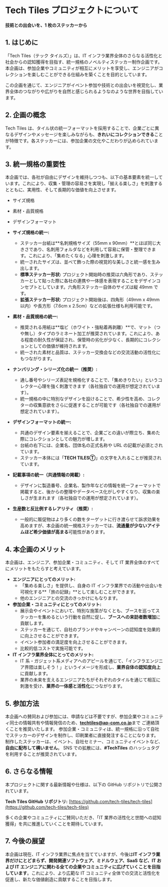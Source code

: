 # Tech Tiles プロジェクトについて

**技術との出会いを、1 枚のステッカーから**

## 1. はじめに

「Tech Tiles（テック タイルズ）」は、IT インフラ業界全体のさらなる活性化と社会からの認知獲得を目指す、統一規格のノベルティステッカー制作企画です。本企画は、参加企業やコミュニティが相互にメリットを享受し、エンジニアがコレクションを楽しむことができる仕組みを築くことを目的としています。

この企画を通じて、エンジニアがイベント参加や技術との出会いを視覚化し、業界全体のつながりや広がりを自然と感じられるようなのような世界を目指しています。

## 2. 企画の概念

Tech Tiles は、タイル状の統一フォーマットを採用することで、企業ごとに異なるデザインやメッセージを楽しみながらも、**きれいにコレクションできる**ことが特徴です。各ステッカーには、参加企業の文化やこだわりが込められています。

## 3. 統一規格の重要性

本企画では、各社が自由にデザインを維持しつつも、以下の基本要素を統一しています。これにより、収集・管理の容易さを実現し「揃える楽しさ」を刺激するとともに、実用性、そして長期的な価値を向上させます。

- サイズ規格
- 素材・品質規格
- デザインフォーマット

- **サイズ規格の統一:**
  - ステッカー台紙は**名刺規格サイズ（55mm x 90mm）**とほぼ同じ大きさであり、名刺用フォルダなどを利用して容易に保管・整理できます。これにより、「集めたくなる」心理を刺激します。
  - 統一されたサイズは、並べて飾った際の視覚的な美しさと統一感を生み出します。
  - **標準ステッカー形状:** プロジェクト開始時の推奨は六角形であり、ステッカーとして貼った際に各社の連携や一体感を表現することをデザインコンセプトとしています。六角形ステッカー自体のサイズは縦 49mm です。
  - **拡張ステッカー形状:** プロジェクト開始後は、四角形（49mm x 49mm 以内）や長方形（7.6cm x 2.5cm）などの拡張仕様も利用可能です。
- **素材・品質規格の統一:**
  - 推奨される用紙は**塩ビ（ホワイト・強粘着再剥離）**で、マット（つや無し）タイプのラミネート加工が推奨されています。これにより、ある程度の耐久性が保証され、保管時の劣化が少なく、長期的にコレクションとしての価値が維持されます。
  - 統一された素材と品質は、ステッカー交換会などの交流活動の活性化にもつながります。
- **ナンバリング・シリーズ化の統一（推奨）:**
  - 通し番号やシリーズ表記を規格化することで、「集めきりたい」というコレクター心理を強く刺激できます（各社独自での運用が想定されています）。
  - 統一規格の中に特別なデザインを設けることで、希少性を高め、コレクターの収集意欲をさらに促進することが可能です（各社独自での運用が想定されています）。
- **デザインフォーマットの統一:**
  - 共通のデザイン要素を揃えることで、企業ごとの違いが際立ち、集めた際にコレクションとしての魅力が増します。
  - 台紙の右下には、企業名、団体名の正式名称や URL の記載が必須とされています。
  - ステッカー本体には「**TECH TILESⓉ**」の文字を入れることが推奨されています。
- **記載事項の統一（共通情報の掲載）:**
  - デザインに製造番号、企業名、製作年などの情報を統一フォーマットで掲載すると、後からの整理やデータベース化がしやすくなり、収集の楽しさが生まれます（各社独自での運用が想定されています）。
- **生産数と反比例するレアリティ（推奨）:**
  - 一般的に販促物はより多くの数をターゲットに行き渡らせて訴求効果を高めますが、本企画の統一規格ステッカーでは、**流通量が少ないアイテムほど希少価値が高まる**可能性があります。

## 4. 本企画のメリット

本企画は、エンジニア、参加企業・コミュニティ、そして IT 業界全体のすべてにメリットをもたらすと考えています。

- **エンジニアにとってのメリット:**
  - 「集める楽しさ」を提供し、自身の IT インフラ業界での活動や出会いを可視化する**「旅の記録」**として楽しむことができます。
  - 他のエンジニアとの交流のきっかけにもなります。
- **参加企業・コミュニティにとってのメリット:**
  - 展示会やイベントにおいて、特別な施策がなくとも、ブースを巡ってステッカーを集めるという行動を自然に促し、**ブースへの来訪者数増加**に貢献します。
  - ステッカーを通じて、自社のブランドやキャンペーンの認知度を効果的に向上させることができます。
  - イベント参加者の満足度を向上させることができます。
  - 比較的低コストで実施可能です。
- **IT インフラ業界全体にとってのメリット:**
  - IT 系・ガジェット系メディアへのアピールを通じて、「インフラエンジニア界隈は楽しそう！」というイメージを形成し、**業界自体の認知度向上**に貢献します。
  - 業界の未来を支えるエンジニアたちがそれぞれのタイルを通じて相互に刺激を受け、**業界の一体感と活性化**につながります。

## 5. 参加方法

本企画への賛同および参加には、申請などは不要ですが、参加企業やコミュニティ同士の情報共有や情報発信のため、**techtiles@ap-com.co.jp**まで ご連絡頂くことを推奨いたします。
参加企業・コミュニティは、統一規格に沿って自社でステッカーのデザインを制作し、印刷業者に直接発注することになります。
制作したステッカーは、イベント、自社セミナー、コミュニティイベントなど、**自由に配布して構いません**。
SNS での拡散には、**#TechTiles** のハッシュタグを利用することが推奨されています。

## 6. さらなる情報

本プロジェクトに関する最新情報や仕様は、以下の GitHub リポジトリで公開されています。

**Tech Tiles GitHub リポジトリ:**
[https://github.com/tech-tiles/tech-tiles](https://github.com/tech-tiles/tech-tiles)

多くの企業やコミュニティにご賛同いただき、「IT 業界の活性化と世間への認知獲得」を共に推進していくことを期待しています。

## 7. 今後の展望

本企画は現在、IT インフラ業界に焦点を当てていますが、今後は**IT インフラ業界だけにとどまらず、開発関連ソフトウェア、ミドルウェア、SaaS など、IT および IT エンジニアに関わる全ての企業やコミュニティに広げていくことを目指しています**。これにより、より広範な IT コミュニティ全体での交流と活性化を促進し、新たな価値創造に貢献することを目指します。
